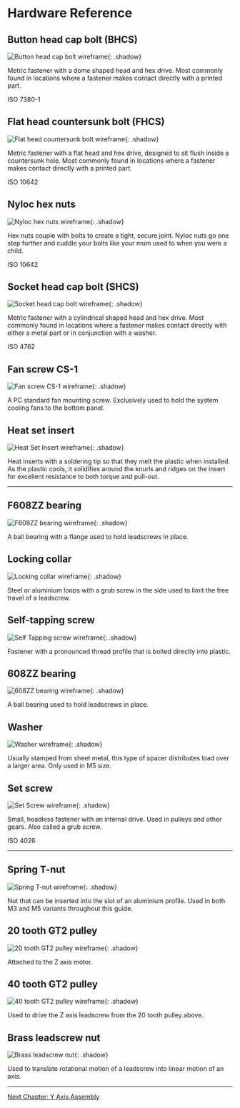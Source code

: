 # Hardware Reference

## Button head cap bolt (BHCS)

![Button head cap bolt wireframe](../img/hardware/bhcs.png){: .shadow}

Metric fastener with a dome shaped head and hex drive. Most commonly found in locations where a fastener makes contact directly with a printed part.

ISO 7380-1

## Flat head countersunk bolt (FHCS)

![Flat head countersunk bolt wireframe](../img/hardware/fhcs.png){: .shadow}

Metric fastener with a flat head and hex drive, designed to sit flush inside a countersunk hole. Most commonly found in locations where a fastener makes contact directly with a printed part.

ISO 10642

## Nyloc hex nuts

![Nyloc hex nuts wireframe](../img/hardware/nyloc.png){: .shadow}

Hex nuts couple with bolts to create a tight, secure joint. Nyloc nuts go one step further and cuddle your bolts like your mum used to when you were a child.

ISO 10642

## Socket head cap bolt (SHCS)

![Socket head cap bolt wireframe](../img/hardware/shcs.png){: .shadow}

Metric fastener with a cylindrical shaped head and hex drive. Most commonly found in locations where a fastener makes contact directly with either a metal part or in conjunction with a washer.

ISO 4762

## Fan screw CS-1

![Fan screw CS-1 wireframe](../img/hardware/cs-1.png){: .shadow}

A PC standard fan mounting screw. Exclusively used to hold the system cooling fans to the bottom panel.

## Heat set insert

![Heat Set Insert wireframe](../img/hardware/heat_insert.png){: .shadow}

Heat inserts with a soldering tip so that they melt the plastic when installed. As the plastic cools, it solidifies around the knurls and ridges on the insert for excellent resistance to both torque and pull-out.

---

## F608ZZ bearing

![F608ZZ bearing wireframe](../img/hardware/f608.png){: .shadow}

A ball bearing with a flange used to hold leadscrews in place.

## Locking collar

![Locking collar wireframe](../img/hardware/collar.png){: .shadow}

Steel or aluminium loops with a grub screw in the side used to limit the free travel of a leadscrew.

## Self-tapping screw

![Self Tapping screw wireframe](../img/hardware/self_tapping_screw.png){: .shadow}

Fastener with a pronounced thread profile that is bolted directly into plastic.

## 608ZZ bearing

![608ZZ bearing wireframe](../img/hardware/608.png){: .shadow}

A ball bearing used to hold leadscrews in place.

## Washer

![Washer wireframe](../img/hardware/washer.png){: .shadow}

Usually stamped from sheet metal, this type of spacer distributes load over a larger area. Only used in M5 size.

## Set screw

![Set Screw wireframe](../img/hardware/grub_screw.png){: .shadow}

Small, headless fastener with an internal drive. Used in pulleys and other gears. Also called a grub screw.

ISO 4026

---

## Spring T-nut

![Spring T-nut wireframe](../img/hardware/spring_nut.png){: .shadow}

Nut that can be inserted into the slot of an aluminium profile. Used in both M3 and M5 variants throughout this guide.

## 20 tooth GT2 pulley

![20 tooth GT2 pulley wireframe](../img/hardware/20_tooth.png){: .shadow}

Attached to the Z axis motor.

## 40 tooth GT2 pulley

![40 tooth GT2 pulley wireframe](../img/hardware/40_tooth.png){: .shadow}

Used to drive the Z axis leadscrew from the 20 tooth pulley above.

## Brass leadscrew nut

![Brass leadscrew nut](../img/hardware/brass_leadscrew_nut.png){: .shadow}

Used to translate rotational motion of a leadscrew into linear motion of an axis.

---

[Next Chapter: Y Axis Assembly](./y_axis_assembly.md)
